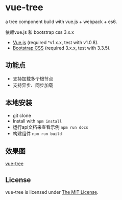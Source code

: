 # vue-tree
a tree component build with vue.js + webpack + es6. 

依赖vue.js 和 bootstrap css 3.x.x
* [Vue.js](http://vuejs.org/) (required ^v1.x.x, test with v1.0.8).
* [Bootstrap CSS](http://getbootstrap.com/) (required 3.x.x, test with 3.3.5). 

## 功能点
* 支持加载多个根节点
* 支持异步、同步加载

## 本地安装
* git clone
* Install with `npm install`
* 运行api文档来查看示例 `npm run docs`
* 构建组件 `npm run build`

## 效果图
[vue-tree](../../tree/master/docs/assets/imgs/vue-tree.png)

## License
vue-tree is licensed under [The MIT License](LICENSE).
